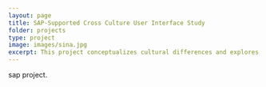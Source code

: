 ```yaml
---
layout: page
title: SAP-Supported Cross Culture User Interface Study
folder: projects
type: project
image: images/sina.jpg
excerpt: This project conceptualizes cultural differences and explores practice in web portal design for Chinese users. With an experiment study, we examined the effects of design styles on visual search performance and attitudes on Chinese people and proposed design guidelines from results. We also investigated prominent culture patterns in web design from Chinese users' perspective and compared the results with previous studies on US and Korean cultures.
---
```


sap project.